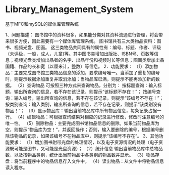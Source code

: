# Library_Management_System
基于MFC和mySQL的媒体库管理系统

1、问题描述： 
图书馆中的资料很多，如果能分类对其资料流通进行管理，将会带来很多方便，因此需要有一个媒体库管理系统。 
图书馆共有三大类物品资料：图书、视频光盘、图画。 
这三类物品共同具有的属性有：编号、标题、作者、评级（未评级，一般，成人，儿童)等。其中图书类增加出版社、ISBN号、页数等信息；视频光盘类增加出品者的名字、出品年份和视频时长等信息；图画类增加出品国籍、作品的长和宽（以厘米计，整数）等信息。 
2．功能要求： 
（1）添加物品：主要完成图书馆三类物品信息的添加，要求编号唯一。当添加了重复的编号时，则提示数据添加重复并取消添加；当物品库已满，则提示不能再添加新的数据。 
（2）查询物品 
可按照三种方式来查询物品，分别为： 
按标题查询：输入标题，输出所查询的信息，若不存在该记录，则提示“该标题不存在！”； 按编号查询：输入编号，输出所查询的信息，若不存在该记录，则提示“该编号不存在！”； 按类别查询：输入类别，输出所查询的信息，若不存在记录，则提示“该类别没有物品！”； 
（3）显示物品库：输出当前物品库中所有物品信息，每条记录占据一行。 
（4）编辑物品：可根据查询结果对相应的记录进行修改，修改时注意编号的唯一性。 
（5）删除物品：主要完成图书馆物品信息的删除。如果当前物品库为空，则提示“物品库为空！”，并返回操作；否则，输入要删除的编号，根据编号删除该物品的记录，如果该编号不在物品库中，则提示“该编号不存在”。
3．其他功能要求：
（1）增加图书附带光盘的处理情况，以及电子资源情况的处理（电子资源既可能是图书，又可能是光盘资源）； 
（2）统计信息 输出当前物品库中总物品数，以及按物品类别，统计出当前物品中各类别的物品数并显示。 
（3）物品存盘：将当前程序中的物品信息存入文件中。 
（4）读出物品：从文件中将物品信息读入程序。 
